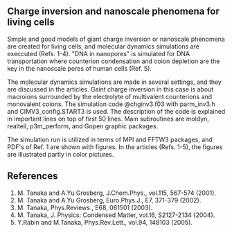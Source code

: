 ## Charge inversion and nanoscale phenomena for living cells ##

Simple and good models of giant charge inversion or nanoscale phenomena are created 
for living cells, and molecular dynamics simulations are execcuted (Refs. 1-4).
"DNA in nanopores" is simulated for DNA transportation where counterion condensation 
and coion depletion are the key in the nanoscale pores of human cells (Ref. 5).

The molecular dynamics simulations are made in several settings, and they are
discussed in the articles. Gaint charge inversion in this case is about macroions 
surrounded by the electrolyte of multivalent counterions and monovalent coions.
The simulation code @chginv3.f03 with parm_inv3.h and CIMV3_config.START3 is used.
The description of the code is explained in important lines on top of first 50 lines.
Main subroutines are moldyn, realteil, p3m_perform, and Gopen graphic packages.

The simulation run is utilized in terms of MPI and FFTW3 packages, and PDF's 
of Ref. 1 are shown with figures. In the articles (Refs. 1-5), the figures 
are illustrated partly in color pictures.  


## References ##

1. M. Tanaka and A.Yu Grosberg, J.Chem.Phys., vol.115, 567-574 (2001).
2. M. Tanaka and A.Yu Grosberg, Euro.Phys.J., E7, 371-379 (2002).
3. M. Tanaka, Phys.Reviews., E68, 061501 (2003).
4. M. Tanaka, J. Physics: Condensed Matter, vol.16, S2127-2134 (2004).
5. Y.Rabin and M.Tanaka, Phys.Rev.Lett., vol.94, 148103 (2005).


